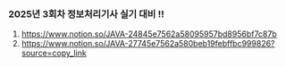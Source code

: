 ### 2025년 3회차 정보처리기사 실기 대비 ‼️

1. https://www.notion.so/JAVA-24845e7562a58095957bd8956bf7c87b
2. https://www.notion.so/JAVA-27745e7562a580beb19febffbc999826?source=copy_link
